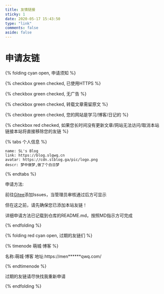```yaml
---
title: 友情链接
sticky: 1
date: 2020-05-17 15:43:50
type: "link"
comments: false
aside: false
---
```

<script>$(document).ready(function () {
    if(location.href.indexOf("#reloaded")==-1){
        location.href=location.href+"#reloaded";
        location.reload();
    }
    })</script><div id="friend1"></div><script src="https://cdn.jsdelivr.net/npm/jquery@latest/dist/jquery.min.js"></script><script src="https://unpkg.com/ifriend/dist/index.js"></script><script> new Friend({        el: '#friend1',        owner: "slqwq",        repo: 'Friends',        labels: 'active',        direction_sort: "asc",        labelDescr: {            Gitee友链: "<span style='color:red;'>这是通过Gitee Issues添加的小伙伴们哦!</span>",            乐特大佬: "<span style='color:red;'>这可是乐特大佬专属的哦!</span>",        }    })</script>



# 申请友链

{% folding cyan open, 申请须知 %}

{% checkbox green checked, 已使用HTTPS %}

{% checkbox green checked, 无广告 %}

{% checkbox green checked, 转载文章需留原文 %}

{% checkbox green checked, 您的网站是学习/博客/日记的 %}

{% checkbox red checked, 如果您长时间没有更新文章/网站无法访问/取消本站链接本站将直接移除您的友链 %}

{% tabs 个人信息 %}
<!-- tab -->
```
name: SL's Blog
link: https://blog.slqwq.cn
avatar: https://cdn.slblog.ga/pic/logo.png
descr: 梦中做梦,做了个白日梦
```
<!-- endtab -->
{%  endtabs %}

申请方法:

前往[Gitee](https://gitee.com/slqwq/Friends)添加Issues，当管理员审核通过后方可显示

但在这之前，请先确保您已添加本站友链！

详细申请方法已记载到仓库的README.md，按照MD指示方可完成

{% endfolding %}



{% folding red cyan open, 过期的友链们 %}

{% timenode 萌城·博客 %}

名称:萌城·博客 地址:https://men******qwq.com/

{% endtimenode %}

过期的友链请尽快找我重新申请

{% endfolding %}